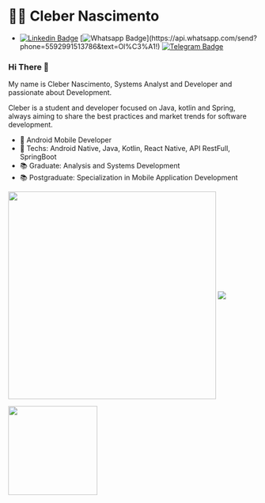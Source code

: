 <h1>👨‍💻 Cleber Nascimento</h1>

- [![Linkedin Badge](https://img.shields.io/badge/-LinkedIn-blue?style=flat-square&logo=Linkedin&logoColor=white&link=https://www.linkedin.com/in/cleber-nascimento/)](https://www.linkedin.com/in/cleber-nascimento/)
[![Whatsapp Badge](https://img.shields.io/badge/-Whatsapp-4CA143?style=flat-square&labelColor=4CA143&logo=whatsapp&logoColor=white&link=https://api.whatsapp.com/send?phone=5592991513786&text=Ol%C3%A1!!)](https://api.whatsapp.com/send?phone=5592991513786&text=Ol%C3%A1!)
[![Telegram Badge](https://img.shields.io/badge/-Telegram-1ca0f1?style=flat-square&labelColor=1ca0f1&logo=telegram&logoColor=white&link=https://t.me/clebernascimento)](https://t.me/clebernascimento)
  

### Hi There 👋

My name is Cleber Nascimento, Systems Analyst and Developer and passionate about Development.

Cleber is a student and developer focused on Java, kotlin and Spring, always aiming to share the best practices and market trends for software development.

- 💼 Android Mobile Developer
- 📲 Techs: Android Native, Java, Kotlin, React Native, API RestFull, SpringBoot
- 📚 Graduate: Analysis and Systems Development
- 📚 Postgraduate: Specialization in Mobile Application Development

<p>
  <img align="center" width=420px src="https://github-readme-stats.vercel.app/api?username=clebernascimento&show_icons=true&layout=compact&theme=radical" />
  <img align="center" src="https://github-readme-stats.vercel.app/api/top-langs/?username=clebernascimento&show_icons=true&layout=compact&theme=radical" />
</p>
<p>
  <img height="180em" margin-top src="https://github-profile-summary-cards.vercel.app/api/cards/profile-details?username=clebernascimento&theme=github_dark" />
</p>
